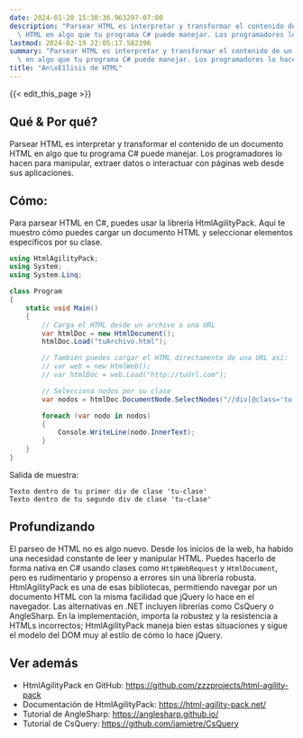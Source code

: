 ```yaml
---
date: 2024-01-20 15:30:36.963297-07:00
description: "Parsear HTML es interpretar y transformar el contenido de un documento\
  \ HTML en algo que tu programa C# puede manejar. Los programadores lo hacen para\u2026"
lastmod: 2024-02-19 22:05:17.582396
summary: "Parsear HTML es interpretar y transformar el contenido de un documento HTML\
  \ en algo que tu programa C# puede manejar. Los programadores lo hacen para\u2026"
title: "An\xE1lisis de HTML"
---
```


{{< edit_this_page >}}

## Qué & Por qué?
Parsear HTML es interpretar y transformar el contenido de un documento HTML en algo que tu programa C# puede manejar. Los programadores lo hacen para manipular, extraer datos o interactuar con páginas web desde sus aplicaciones.

## Cómo:
Para parsear HTML en C#, puedes usar la librería HtmlAgilityPack. Aquí te muestro cómo puedes cargar un documento HTML y seleccionar elementos específicos por su clase.

```C#
using HtmlAgilityPack;
using System;
using System.Linq;

class Program
{
    static void Main()
    {
        // Carga el HTML desde un archivo o una URL
        var htmlDoc = new HtmlDocument();
        htmlDoc.Load("tuArchivo.html");

        // También puedes cargar el HTML directamente de una URL así:
        // var web = new HtmlWeb();
        // var htmlDoc = web.Load("http://tuUrl.com"); 

        // Selecciona nodos por su clase
        var nodos = htmlDoc.DocumentNode.SelectNodes("//div[@class='tu-clase']");

        foreach (var nodo in nodos)
        {
            Console.WriteLine(nodo.InnerText);
        }
    }
}
```

Salida de muestra:
```
Texto dentro de tu primer div de clase 'tu-clase'
Texto dentro de tu segundo div de clase 'tu-clase'
```

## Profundizando
El parseo de HTML no es algo nuevo. Desde los inicios de la web, ha habido una necesidad constante de leer y manipular HTML. Puedes hacerlo de forma nativa en C# usando clases como `HttpWebRequest` y `HtmlDocument`, pero es rudimentario y propenso a errores sin una librería robusta. HtmlAgilityPack es una de esas bibliotecas, permitiendo navegar por un documento HTML con la misma facilidad que jQuery lo hace en el navegador. Las alternativas en .NET incluyen librerías como CsQuery o AngleSharp. En la implementación, importa la robustez y la resistencia a HTMLs incorrectos; HtmlAgilityPack maneja bien estas situaciones y sigue el modelo del DOM muy al estilo de cómo lo hace jQuery.

## Ver además
- HtmlAgilityPack en GitHub: https://github.com/zzzprojects/html-agility-pack
- Documentación de HtmlAgilityPack: https://html-agility-pack.net/
- Tutorial de AngleSharp: https://anglesharp.github.io/
- Tutorial de CsQuery: https://github.com/jamietre/CsQuery
